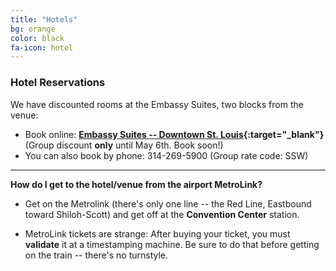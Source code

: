 ```yaml
---
title: "Hotels"
bg: orange
color: black
fa-icon: hotel
---
```


### Hotel Reservations

We have discounted rooms at the Embassy Suites, two blocks from the venue:

* Book online: **[Embassy Suites -- Downtown St. Louis](http://embassysuites.hilton.com/en/es/groups/personalized/S/STLWAES-SSW-20151009/index.jhtml){:target="_blank"}** (Group discount **only** until May 6th. Book soon!)
* You can also book by phone: 314-269-5900 (Group rate code: SSW)

<!--
<br>
You can also stay at the [Renaissance Grand](http://www.marriott.com/hotels/travel/stldt-renaissance-st-louis-grand-hotel/){:target="_blank"} (but it's more expensive), or the [Chase Park Plaza](http://www.chaseparkplaza.com/){:target="_blank"} (farther away).

-->
-------------------------

**How do I get to the hotel/venue from the airport MetroLink?**

- Get on the Metrolink (there's only one line -- the Red Line, Eastbound toward Shiloh-Scott) and
get off at the **Convention Center** station.

- MetroLink tickets are strange: After buying your ticket, you must **validate** it at
a timestamping machine. Be sure to do that before getting on the train -- there's no turnstyle.
